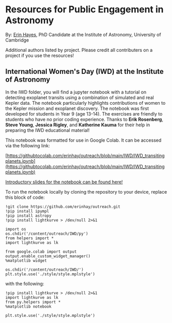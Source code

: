 # Resources for Public Engagement in Astronomy

By: [Erin Hayes](https://www.ast.cam.ac.uk/people/Erin.Hayes), PhD Candidate at the Institute of Astronomy, University of Cambridge

Additional authors listed by project. Please credit all contributers on a project if you use the resources!

## International Women's Day (IWD) at the Institute of Astronomy
In the IWD folder, you will find a jupyter notebook with a tutorial on detecting exoplanet transits using a combination of simulated and real Kepler data. The notebook particularly highlights contributions of women to the Kepler mission and exoplanet discovery. The notebook was first developed for students in Year 9 (age 13-14). The exercises are friendly to students who have no prior coding experience. Thanks to **Erik Rosenberg**, **Steve Young**, **Jessica Rigley**, and **Katherine Kauma** for their help in preparing the IWD educational material!

This notebook was formatted for use in Google Colab. It can be accessed via the following link:

[https://githubtocolab.com/erinhay/outreach/blob/main/IWD/IWD_transitingplanets.ipynb](https://githubtocolab.com/erinhay/outreach/blob/main/IWD/IWD_transitingplanets.ipynb)

[Introductory slides for the notebook can be found here!](https://docs.google.com/presentation/d/1yp81eEi25TsnwC7Tj5q4aTMXgA4wmSRPiMUphiycehQ/edit?usp=sharing)

To run the notebook locally by cloning the repository to your device, replace this block of code:

```
!git clone https://github.com/erinhay/outreach.git
!pip install ipympl
!pip install astropy
!pip install lightkurve > /dev/null 2>&1 

import os
os.chdir('/content/outreach/IWD/py')
from helpers import *
import lightkurve as lk

from google.colab import output
output.enable_custom_widget_manager()
%matplotlib widget

os.chdir('/content/outreach/IWD/')
plt.style.use('./style/style.mplstyle')
```

with the following:

```
!pip install lightkurve > /dev/null 2>&1 
import lightkurve as lk
from py.helpers import *
%matplotlib notebook

plt.style.use('./style/style.mplstyle')
```

